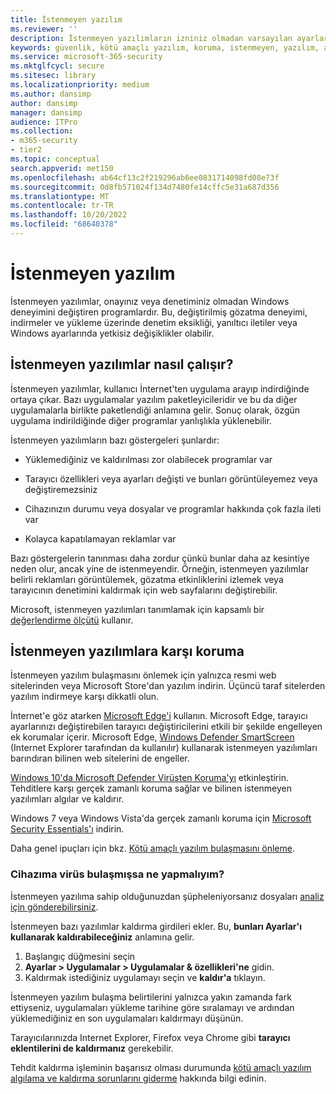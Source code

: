 ```yaml
---
title: İstenmeyen yazılım
ms.reviewer: ''
description: İstenmeyen yazılımların izniniz olmadan varsayılan ayarlarınızı nasıl değiştirebileceği ve kendinizi korumak için yapabilecekleriniz hakkında bilgi edinin.
keywords: güvenlik, kötü amaçlı yazılım, koruma, istenmeyen, yazılım, alter, enfekte, istenmeyen yazılım, yazılım paketleyiciler, tarayıcı değiştiriciler, gizlilik, güvenlik, bilgi işlem deneyimi, bulaşmayı önleme, çözüm, WDSI, MMPC, Microsoft Kötü Amaçlı Yazılımdan Koruma Merkezi, virüs araştırma tehditleri, araştırma kötü amaçlı yazılımları, Pc koruması, bilgisayar bulaşması, virüs bulaşması, açıklamalar, düzeltme, en son tehditler
ms.service: microsoft-365-security
ms.mktglfcycl: secure
ms.sitesec: library
ms.localizationpriority: medium
ms.author: dansimp
author: dansimp
manager: dansimp
audience: ITPro
ms.collection:
- m365-security
- tier2
ms.topic: conceptual
search.appverid: met150
ms.openlocfilehash: ab64cf13c2f219296ab6ee0831714098fd08e73f
ms.sourcegitcommit: 0d8fb571024f134d7480fe14cffc5e31a687d356
ms.translationtype: MT
ms.contentlocale: tr-TR
ms.lasthandoff: 10/20/2022
ms.locfileid: "68640378"
---
```

# <a name="unwanted-software"></a>İstenmeyen yazılım

İstenmeyen yazılımlar, onayınız veya denetiminiz olmadan Windows deneyimini değiştiren programlardır. Bu, değiştirilmiş gözatma deneyimi, indirmeler ve yükleme üzerinde denetim eksikliği, yanıltıcı iletiler veya Windows ayarlarında yetkisiz değişiklikler olabilir.

## <a name="how-unwanted-software-works"></a>İstenmeyen yazılımlar nasıl çalışır?

İstenmeyen yazılımlar, kullanıcı İnternet'ten uygulama arayıp indirdiğinde ortaya çıkar. Bazı uygulamalar yazılım paketleyicileridir ve bu da diğer uygulamalarla birlikte paketlendiği anlamına gelir. Sonuç olarak, özgün uygulama indirildiğinde diğer programlar yanlışlıkla yüklenebilir.

İstenmeyen yazılımların bazı göstergeleri şunlardır:

- Yüklemediğiniz ve kaldırılması zor olabilecek programlar var

- Tarayıcı özellikleri veya ayarları değişti ve bunları görüntüleyemez veya değiştiremezsiniz

- Cihazınızın durumu veya dosyalar ve programlar hakkında çok fazla ileti var

- Kolayca kapatılamayan reklamlar var

Bazı göstergelerin tanınması daha zordur çünkü bunlar daha az kesintiye neden olur, ancak yine de istenmeyendir. Örneğin, istenmeyen yazılımlar belirli reklamları görüntülemek, gözatma etkinliklerini izlemek veya tarayıcının denetimini kaldırmak için web sayfalarını değiştirebilir.

Microsoft, istenmeyen yazılımları tanımlamak için kapsamlı bir [değerlendirme ölçütü](criteria.md) kullanır.

## <a name="how-to-protect-against-unwanted-software"></a>İstenmeyen yazılımlara karşı koruma

İstenmeyen yazılım bulaşmasını önlemek için yalnızca resmi web sitelerinden veya Microsoft Store'dan yazılım indirin. Üçüncü taraf sitelerden yazılım indirmeye karşı dikkatli olun.

İnternet'e göz atarken [Microsoft Edge'i](/microsoft-edge/deploy/index) kullanın. Microsoft Edge, tarayıcı ayarlarınızı değiştirebilen tarayıcı değiştiricilerini etkili bir şekilde engelleyen ek korumalar içerir. Microsoft Edge, [Windows Defender SmartScreen](/microsoft-edge/deploy/index) (Internet Explorer tarafından da kullanılır) kullanarak istenmeyen yazılımları barındıran bilinen web sitelerini de engeller.

[Windows 10'da Microsoft Defender Virüsten Koruma'yı](/microsoft-365/security/defender-endpoint/microsoft-defender-antivirus-in-windows-10) etkinleştirin. Tehditlere karşı gerçek zamanlı koruma sağlar ve bilinen istenmeyen yazılımları algılar ve kaldırır.

Windows 7 veya Windows Vista'da gerçek zamanlı koruma için [Microsoft Security Essentials'ı](https://www.microsoft.com/download/details.aspx?id=5201) indirin.

Daha genel ipuçları için bkz. [Kötü amaçlı yazılım bulaşmasını önleme](prevent-malware-infection.md).

### <a name="what-should-i-do-if-my-device-is-infected"></a>Cihazıma virüs bulaşmışsa ne yapmalıyım? 

İstenmeyen yazılıma sahip olduğunuzdan şüpheleniyorsanız dosyaları [analiz için gönderebilirsiniz](https://www.microsoft.com/wdsi/filesubmission).

İstenmeyen bazı yazılımlar kaldırma girdileri ekler. Bu, **bunları Ayarlar'ı kullanarak kaldırabileceğiniz** anlamına gelir.
1. Başlangıç düğmesini seçin
2. **Ayarlar > Uygulamalar > Uygulamalar & özellikleri'ne** gidin.
3. Kaldırmak istediğiniz uygulamayı seçin ve **kaldır'a** tıklayın.

İstenmeyen yazılım bulaşma belirtilerini yalnızca yakın zamanda fark ettiyseniz, uygulamaları yükleme tarihine göre sıralamayı ve ardından yüklemediğiniz en son uygulamaları kaldırmayı düşünün.

Tarayıcılarınızda Internet Explorer, Firefox veya Chrome gibi **tarayıcı eklentilerini de kaldırmanız** gerekebilir.

Tehdit kaldırma işleminin başarısız olması durumunda [kötü amaçlı yazılım algılama ve kaldırma sorunlarını giderme](https://support.microsoft.com/help/4466982/windows-10-troubleshoot-problems-with-detecting-and-removing-malware) hakkında bilgi edinin.